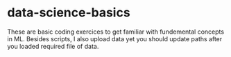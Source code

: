 # data-science-basics

These are basic coding exercices to get familiar with fundemental concepts in ML. Besides scripts, I also upload data yet you should update paths after you loaded required file of data.
